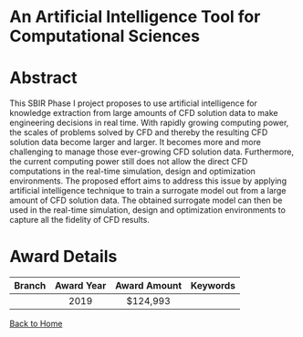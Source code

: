 
An Artificial Intelligence Tool for Computational Sciences
==========================================================

# Abstract


This SBIR Phase I project proposes to use artificial intelligence for knowledge extraction from large amounts of CFD solution data to make engineering decisions in real time. With rapidly growing computing power, the scales of problems solved by CFD and thereby the resulting CFD solution data become larger and larger. It becomes more and more challenging to manage those ever-growing CFD solution data. Furthermore, the current computing power still does not allow the direct CFD computations in the real-time simulation, design and optimization environments. The proposed effort aims to address this issue by applying artificial intelligence technique to train a surrogate model out from a large amount of CFD solution data. The obtained surrogate model can then be used in the real-time simulation, design and optimization environments to capture all the fidelity of CFD results.  

# Award Details

|Branch|Award Year|Award Amount|Keywords|
| :---: | :---: | :---: | :---: |
||2019|$124,993||
  
  


[Back to Home](https://github.com/chrischow/dod_sbir_awards#527)